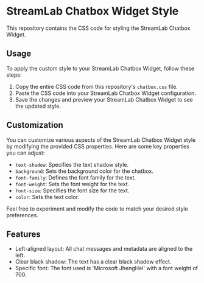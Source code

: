 # StreamLab Chatbox Widget Style

This repository contains the CSS code for styling the StreamLab Chatbox Widget.

## Usage

To apply the custom style to your StreamLab Chatbox Widget, follow these steps:

1. Copy the entire CSS code from this repository's `chatbox.css` file.
2. Paste the CSS code into your StreamLab Chatbox Widget configuration.
3. Save the changes and preview your StreamLab Chatbox Widget to see the updated style.

## Customization

You can customize various aspects of the StreamLab Chatbox Widget style by modifying the provided CSS properties. Here are some key properties you can adjust:

- `text-shadow`: Specifies the text shadow style.
- `background`: Sets the background color for the chatbox.
- `font-family`: Defines the font family for the text.
- `font-weight`: Sets the font weight for the text.
- `font-size`: Specifies the font size for the text.
- `color`: Sets the text color.

Feel free to experiment and modify the code to match your desired style preferences.

## Features

- Left-aligned layout: All chat messages and metadata are aligned to the left.
- Clear black shadow: The text has a clear black shadow effect.
- Specific font: The font used is 'Microsoft JhengHei' with a font weight of 700.
